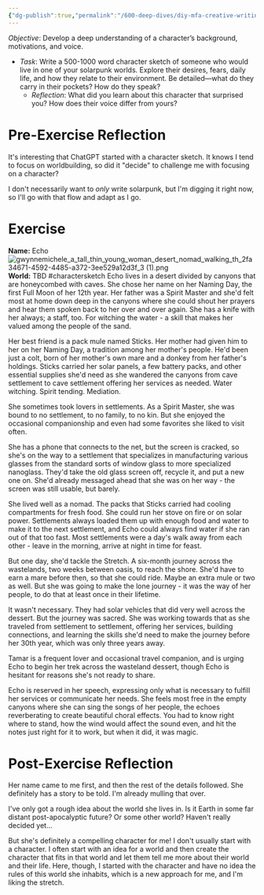 ```yaml
---
{"dg-publish":true,"permalink":"/600-deep-dives/diy-mfa-creative-writing/diy-mfa-exercises/character-sketch-echo/"}
---
```


_Objective_: Develop a deep understanding of a character’s background, motivations, and voice.
    
- _Task_: Write a 500-1000 word character sketch of someone who would live in one of your solarpunk worlds. Explore their desires, fears, daily life, and how they relate to their environment. Be detailed—what do they carry in their pockets? How do they speak?
    - _Reflection_: What did you learn about this character that surprised you? How does their voice differ from yours?

# Pre-Exercise Reflection
It's interesting that ChatGPT started with a character sketch.  It knows I tend to focus on worldbuilding, so did it "decide" to challenge me with focusing on a character?

I don't necessarily want to *only* write solarpunk, but I'm digging it right now, so I'll go with that flow and adapt as I go.

# Exercise
**Name:** Echo
![gwynnemichele_a_tall_thin_young_woman_desert_nomad_walking_th_2fa34671-4592-4485-a372-3ee529a12d3f_3 (1).png](/img/user/900%20Admin%20Files/902%20Attachments/gwynnemichele_a_tall_thin_young_woman_desert_nomad_walking_th_2fa34671-4592-4485-a372-3ee529a12d3f_3%20(1).png)
**World:** TBD
#charactersketch
Echo lives in a desert divided by canyons that are honeycombed with caves.  She chose her name on her Naming Day, the first Full Moon of her 12th year.  Her father was a Spirit Master and she'd felt most at home down deep in the canyons where she could shout her prayers and hear them spoken back to her over and over again.  She has a knife with her always; a staff, too.  For witching the water - a skill that makes her valued among the people of the sand. 

Her best friend is a pack mule named Sticks.  Her mother had given him to her on her Naming Day, a tradition among her mother's people.  He'd been just a colt, born of her mother's own mare and a donkey from her father's holdings.  Sticks carried her solar panels, a few battery packs, and other essential supplies she'd need as she wandered the canyons from cave settlement to cave settlement offering her services as needed.  Water witching.  Spirit tending.  Mediation.

She sometimes took lovers in settlements.  As a Spirit Master, she was bound to no settlement, to no family, to no kin.  But she enjoyed the occasional companionship and even had some favorites she liked to visit often.

She has a phone that connects to the net, but the screen is cracked, so she's on the way to a settlement that specializes in manufacturing various glasses from the standard sorts of window glass to more specialized nanoglass.  They'd take the old glass screen off, recycle it, and put a new one on.  She'd already messaged ahead that she was on her way - the screen was still usable, but barely.

She lived well as a nomad.  The packs that Sticks carried had cooling compartments for fresh food.  She could run her stove on fire or on solar power.  Settlements always loaded them up with enough food and water to make it to the next settlement, and  Echo could always find water if she ran out of that too fast.  Most settlements were a day's walk away from each other - leave in the morning, arrive at night in time for feast. 

But one day, she'd tackle the Stretch.  A six-month journey across the wastelands, two weeks between oasis, to reach the shore.  She'd have to earn a mare before then, so that she could ride.  Maybe an extra mule or two as well.  But she was going to make the lone journey - it was the way of her people, to do that at least once in their lifetime.

It wasn't necessary.  They had solar vehicles that did very well across the dessert.  But the journey was sacred.  She was working towards that as she traveled from settlement to settlement, offering her services, building connections, and learning the skills she'd need to make the journey before her 30th year, which was only three years away.

Tamar is a frequent lover and occasional travel companion, and is urging Echo to begin her trek across the wasteland dessert, though Echo is hesitant for reasons she's not ready to share.

Echo is reserved in her speech, expressing only what is necessary to fulfill her services or communicate her needs.  She feels most free in the empty canyons where she can sing the songs of her people, the echoes reverberating to create beautiful choral effects.  You had to know right where to stand, how the wind would affect the sound even, and hit the notes just right for it to work, but when it did, it was magic.

# Post-Exercise Reflection
Her name came to me first, and then the rest of the details followed.  She definitely has a story to be told.  I'm already mulling that over.

I've only got a rough idea about the world she lives in.  Is it Earth in some far distant post-apocalyptic future?  Or some other world?  Haven't really decided yet... 

But she's definitely a compelling character for me!  I don't usually start with a character.  I often start with an idea for a world and then create the character that fits in that world and let them tell me more about their world and their life.  Here, though, I started with the character and have no idea the rules of this world she inhabits, which is a new approach for me, and I'm liking the stretch.
